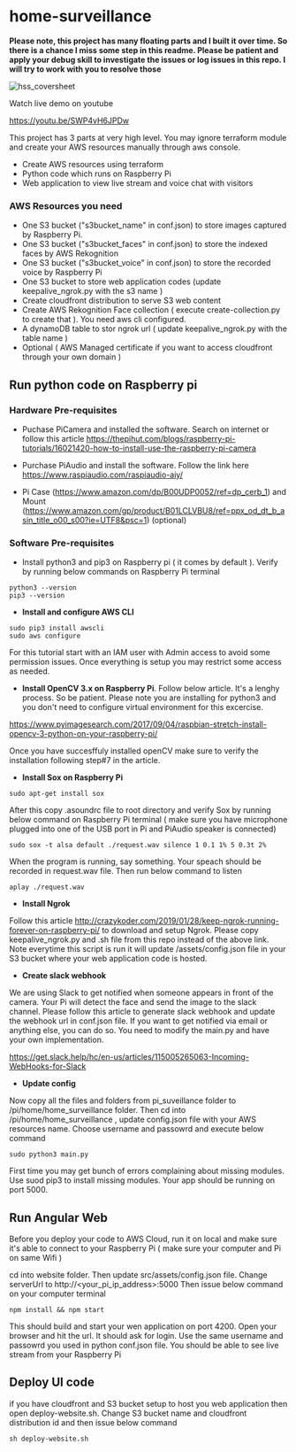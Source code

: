 # home-surveillance

**Please note, this project has many floating parts and I built it over time. So there is a chance I miss some step in this readme. Please be patient and apply your debug skill to investigate the issues or log issues in this repo. I will try to work with you to resolve those**

![hss_coversheet](https://user-images.githubusercontent.com/9275193/52678665-70c56180-2f00-11e9-8038-e6f898834cda.jpg)

Watch live demo on youtube 

https://youtu.be/SWP4vH6JPDw



This project has 3 parts at very high level. You may ignore terraform module and create your AWS resources manually through aws console. 

- Create AWS resources using terraform
- Python code which runs on Raspberry Pi 
- Web application to view live stream and voice chat with visitors

### AWS Resources you need
- One S3 bucket ("s3bucket_name" in conf.json)  to store images captured by Raspberry Pi. 
- One S3 bucket ("s3bucket_faces" in conf.json) to store the indexed faces by AWS Rekognition
- One S3 bucket ("s3bucket_voice" in conf.json) to store the recorded voice by Raspberry Pi
- One S3 bucket to store web application codes (update keepalive_ngrok.py with the s3 name )
- Create cloudfront distribution to serve S3 web content
- Create AWS Rekognition Face collection ( execute create-collection.py to create that ). You need aws cli configured.
- A dynamoDB table to stor ngrok url ( update keepalive_ngrok.py with the table name ) 
- Optional ( AWS Managed certificate if you want to access cloudfront through your own domain ) 

## Run python code on Raspberry pi 

### Hardware Pre-requisites
- Puchase PiCamera and installed the software. Search on internet or follow this article https://thepihut.com/blogs/raspberry-pi-tutorials/16021420-how-to-install-use-the-raspberry-pi-camera

- Purchase PiAudio and install the software. Follow the link here https://www.raspiaudio.com/raspiaudio-aiy/

- Pi Case (https://www.amazon.com/dp/B00UDP0052/ref=dp_cerb_1) and Mount (https://www.amazon.com/gp/product/B01LCLVBU8/ref=ppx_od_dt_b_asin_title_o00_s00?ie=UTF8&psc=1)  (optional) 

### Software Pre-requisites

- Install python3 and pip3 on Raspberry pi ( it comes by default ). Verify by running below commands on Raspberry Pi terminal

```
python3 --version
pip3 --version
```
- **Install and configure AWS CLI**
```
sudo pip3 install awscli
sudo aws configure
```
For this tutorial start with an IAM user with Admin access to avoid some permission issues. Once everything is setup you may restrict some access as needed.

- **Install OpenCV 3.x on Raspberry Pi**. Follow below article. It's a lenghy process. So be patient. Please note you are installing for python3 and you don't need to configure virtual environment for this excercise. 

https://www.pyimagesearch.com/2017/09/04/raspbian-stretch-install-opencv-3-python-on-your-raspberry-pi/

Once you have succesffuly installed openCV make sure to verify the installation following step#7 in the article. 

- **Install Sox on Raspberry Pi** 
```
sudo apt-get install sox 
```
After this copy .asoundrc file to root directory and verify Sox by running below command on Raspberry Pi terminal ( make sure you have microphone plugged into one of the USB port in Pi and PiAudio speaker is connected) 
```
sudo sox -t alsa default ./request.wav silence 1 0.1 1% 5 0.3t 2%
```
When the program is running, say something. Your speach should be recorded in request.wav file. Then run below command to listen
```
aplay ./request.wav
```
- **Install Ngrok** 

Follow this article http://crazykoder.com/2019/01/28/keep-ngrok-running-forever-on-raspberry-pi/ to download and setup Ngrok. Please copy keepalive_ngrok.py and .sh file from this repo instead of the above link. Note everytime this script is run it will update /assets/config.json file in your S3 bucket where your web application code is hosted. 

- **Create slack webhook**

We are using Slack to get notified when someone appears in front of the camera. Your Pi will detect the face and send the image to the slack channel. Please follow this article to generate slack webhook and update the webhook url in conf.json file. If you want to get notified via email or anything else, you can do so. You need to modify the main.py and have your own implementation.

https://get.slack.help/hc/en-us/articles/115005265063-Incoming-WebHooks-for-Slack



- **Update config**

Now copy all the files and folders from pi_suveillance folder to /pi/home/home_surveillance folder. Then cd into /pi/home/home_surveillance , update config.json file with your AWS resources name. Choose username and passowrd and execute below command
```
sudo python3 main.py
```
First time you may get bunch of errors complaining about missing modules. Use suod pip3 to install missing modules. Your app should be running on port 5000. 

## Run Angular Web 
Before you deploy your code to AWS Cloud, run it on local and make sure it's able to connect to your Raspberry Pi ( make sure your computer and Pi on same Wifi ) 

cd into website folder. Then update src/assets/config.json file. Change serverUrl to http://<your_pi_ip_address>:5000 
Then issue below command on your computer terminal 

```
npm install && npm start
```
This should build and start your wen application on port 4200. Open your browser and hit the url. It should ask for login. Use the same username and passowrd you used in python conf.json file. You should be able to see live stream from your Raspberry Pi



## Deploy UI code
if you have cloudfront and S3 bucket setup to host you web application then open deploy-website.sh. Change S3 bucket name and cloudfront distribution id and then issue below command
```
sh deploy-website.sh
```




